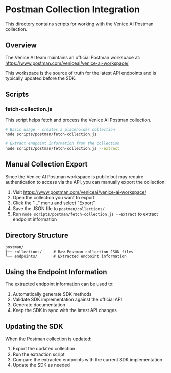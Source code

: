 # Postman Collection Integration

This directory contains scripts for working with the Venice AI Postman collection.

## Overview

The Venice AI team maintains an official Postman workspace at:
https://www.postman.com/veniceai/venice-ai-workspace/

This workspace is the source of truth for the latest API endpoints and is typically updated before the SDK.

## Scripts

### fetch-collection.js

This script helps fetch and process the Venice AI Postman collection.

```bash
# Basic usage - creates a placeholder collection
node scripts/postman/fetch-collection.js

# Extract endpoint information from the collection
node scripts/postman/fetch-collection.js --extract
```

## Manual Collection Export

Since the Venice AI Postman workspace is public but may require authentication to access via the API, you can manually export the collection:

1. Visit https://www.postman.com/veniceai/venice-ai-workspace/
2. Open the collection you want to export
3. Click the "..." menu and select "Export"
4. Save the JSON file to `postman/collections/`
5. Run `node scripts/postman/fetch-collection.js --extract` to extract endpoint information

## Directory Structure

```
postman/
├── collections/     # Raw Postman collection JSON files
└── endpoints/       # Extracted endpoint information
```

## Using the Endpoint Information

The extracted endpoint information can be used to:

1. Automatically generate SDK methods
2. Validate SDK implementation against the official API
3. Generate documentation
4. Keep the SDK in sync with the latest API changes

## Updating the SDK

When the Postman collection is updated:

1. Export the updated collection
2. Run the extraction script
3. Compare the extracted endpoints with the current SDK implementation
4. Update the SDK as needed